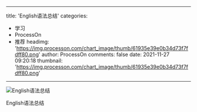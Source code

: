 
---
title: 'English语法总结'
categories: 
 - 学习
 - ProcessOn
 - 推荐
headimg: 'https://img.processon.com/chart_image/thumb/61935e39e0b34d73f7fdff80.png'
author: ProcessOn
comments: false
date: 2021-11-27 09:20:18
thumbnail: 'https://img.processon.com/chart_image/thumb/61935e39e0b34d73f7fdff80.png'
---

<div>   
<img class="thumb" alt="English语法总结" src="https://img.processon.com/chart_image/thumb/61935e39e0b34d73f7fdff80.png" referrerpolicy="no-referrer">
<p>English语法总结</p>  
</div>
            